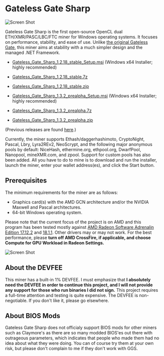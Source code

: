 # Gateless Gate Sharp

![Screen Shot](https://i.imgur.com/OGyKtFa.png)

Gateless Gate Sharp is the first open-source OpenCL dual ETH/XMR/PASC/LBC/FTC miner for Windows operating systems. It focuses on performance, stability, and ease of use.
Unlike [the original Gateless Gate](https://github.com/zawawawa/gatelessgate), this miner aims at stability with a much simpler design and the managed .NET Framework.

* [Gateless_Gate_Sharp_1.2.18_stable_Setup.msi](https://github.com/zawawawa/GatelessGateSharp/releases/download/v1.2.18-stable/Gateless_Gate_Sharp_1.2.18_stable_Setup.msi) (Windows x64 Installer; highly recommended)
* [Gateless_Gate_Sharp_1.2.18_stable.7z](https://github.com/zawawawa/GatelessGateSharp/releases/download/v1.2.18-stable/Gateless_Gate_Sharp_1.2.18_stable.7z)
* [Gateless_Gate_Sharp_1.2.18_stable.zip](https://github.com/zawawawa/GatelessGateSharp/releases/download/v1.2.18-stable/Gateless_Gate_Sharp_1.2.18_stable.zip)

* [Gateless_Gate_Sharp_1.3.2_prealpha_Setup.msi](https://github.com/zawawawa/GatelessGateSharp/releases/download/v1.3.2-prealpha/Gateless_Gate_Sharp_1.3.2_prealpha_Setup.msi) (Windows x64 Installer; highly recommended)
* [Gateless_Gate_Sharp_1.3.2_prealpha.7z](https://github.com/zawawawa/GatelessGateSharp/releases/download/v1.3.2-prealpha/Gateless_Gate_Sharp_1.3.2_prealpha.7z)
* [Gateless_Gate_Sharp_1.3.2_prealpha.zip](https://github.com/zawawawa/GatelessGateSharp/releases/download/v1.3.2-prealpha/Gateless_Gate_Sharp_1.3.2_prealpha.zip)

(Previous releases are found [here](https://github.com/zawawawa/GatelessGateSharp/releases).)

Currently, the miner supports Ethash/daggerhashimoto, CryptoNight, Pascal, Lbry, Lyra2REv2, NeoScrypt, and the following major anonymous pools by default: NiceHash, ethermine.org, ethpool.org, DwarfPool, Nanopool, mineXMR.com, and zpool. Support for custom pools has also been added. All you have to do to mine is to download and run the installer, launch the miner, enter your wallet address(es), and click the Start button.

## Prerequisites

The minimum requirements for the miner are as follows:

* Graphics card(s) with the AMD GCN architecture and/or the NVIDIA Maxwell and Pascal architectures.
* 64-bit Windows operating system.

Please note that the current focus of the project is on AMD and this program has been tested mostly against [AMD Radeon Software Adrenalin Edition 17.12.2](http://support.amd.com/en-us/kb-articles/Pages/Radeon-Software-Adrenalin-Edition-18.1.1-Release-Notes.aspx) and [18.1.1](http://support.amd.com/en-us/kb-articles/Pages/Radeon-Software-Adrenalin-Edition-17.12.2-Release-Notes.aspx). Other drivers may or may not work. For the best performance, please **turn off AMD CrossFire, if applicable, and choose Compute for GPU Workload in Radeon Settings.**

![Screen Shot](https://i.imgur.com/TNIBhCa.png)

## About the DEVFEE

This miner has a built-in 1% DEVFEE. I must emphasize that **I absolutely need the DEVFEE in order to continue this project, and I will not provide any support for those who run binaries I did not sign.** This project requires a full-time attention and testing is quite expensive. The DEVFEE is non-negotiable. If you don't like it, please go elsewhere.

## About BIOS Mods

Gateless Gate Sharp does not officialy support BIOS mods for other miners such as Claymore's as there are so many modded BIOS'es out there with outrageous parameters, which indicates that people who made them had no idea about what they were doing. You can of course try them at your own risk, but please don't complain to me if they don't work with GGS.
